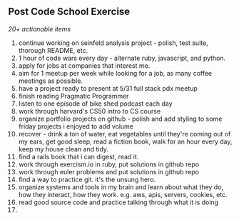 ## Post Code School Exercise
_20+ actionable items_

1. continue working on seinfeld analysis project - polish, test suite, thorough README, etc.
2. 1 hour of code wars every day - alternate ruby, javascript, and python.
3. apply for jobs at companies that interest me.
4. aim for 1 meetup per week while looking for a job, as many coffee meetings as possible.
5. have a project ready to present at 5/31 full stack pdx meetup
6. finish reading Pragmatic Programmer
7. listen to one episode of bike shed podcast each day
8. work through harvard's CS50 intro to CS course
9. organize portfolio projects on github - polish and add styling to some friday projects i enjoyed to add volume
10. recover - drink a ton of water, eat vegetables until they're coming out of my ears, get good sleep, read a fiction book, walk for an hour every day, keep my house clean and tidy.
11. find a rails book that i can digest, read it.
12. work through exercism.io in ruby, put solutions in github repo
13. work through euler problems and put solutions in github repo
14. find a way to practice git. it's the unsung hero.
15. organize systems and tools in my brain and learn about what they do, how they interact, how they work. e.g. aws, apis, servers, cookies, etc.
16. read good source code and practice talking through what it is doing
17.
